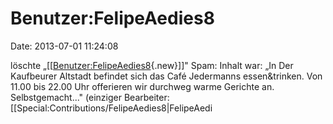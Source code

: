 Benutzer:FelipeAedies8
======================

Date: 2013-07-01 11:24:08

löschte
„\[\[[Benutzer:FelipeAedies8](http://www.yacy-websuche.de/wiki/index.php?title=Benutzer:FelipeAedies8&action=edit&redlink=1 "Benutzer:FelipeAedies8 (Seite nicht vorhanden)"){.new}\]\]"
Spam: Inhalt war: „In Der Kaufbeurer Altstadt befindet sich das Café
Jedermanns essen&trinken. Von 11.00 bis 22.00 Uhr offerieren wir
durchweg warme Gerichte an. Selbstgemacht..." (einziger Bearbeiter:
\[\[Special:Contributions/FelipeAedies8\|FelipeAedi
